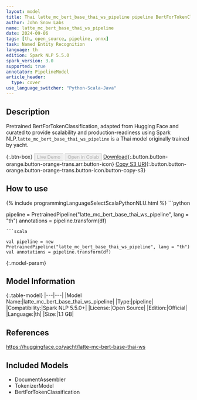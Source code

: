 ```yaml
---
layout: model
title: Thai latte_mc_bert_base_thai_ws_pipeline pipeline BertForTokenClassification from yacht
author: John Snow Labs
name: latte_mc_bert_base_thai_ws_pipeline
date: 2024-09-06
tags: [th, open_source, pipeline, onnx]
task: Named Entity Recognition
language: th
edition: Spark NLP 5.5.0
spark_version: 3.0
supported: true
annotator: PipelineModel
article_header:
  type: cover
use_language_switcher: "Python-Scala-Java"
---
```


## Description

Pretrained BertForTokenClassification, adapted from Hugging Face and curated to provide scalability and production-readiness using Spark NLP.`latte_mc_bert_base_thai_ws_pipeline` is a Thai model originally trained by yacht.

{:.btn-box}
<button class="button button-orange" disabled>Live Demo</button>
<button class="button button-orange" disabled>Open in Colab</button>
[Download](https://s3.amazonaws.com/auxdata.johnsnowlabs.com/public/models/latte_mc_bert_base_thai_ws_pipeline_th_5.5.0_3.0_1725634556869.zip){:.button.button-orange.button-orange-trans.arr.button-icon}
[Copy S3 URI](s3://auxdata.johnsnowlabs.com/public/models/latte_mc_bert_base_thai_ws_pipeline_th_5.5.0_3.0_1725634556869.zip){:.button.button-orange.button-orange-trans.button-icon.button-copy-s3}

## How to use



<div class="tabs-box" markdown="1">
{% include programmingLanguageSelectScalaPythonNLU.html %}
```python

pipeline = PretrainedPipeline("latte_mc_bert_base_thai_ws_pipeline", lang = "th")
annotations =  pipeline.transform(df)   

```
```scala

val pipeline = new PretrainedPipeline("latte_mc_bert_base_thai_ws_pipeline", lang = "th")
val annotations = pipeline.transform(df)

```
</div>

{:.model-param}
## Model Information

{:.table-model}
|---|---|
|Model Name:|latte_mc_bert_base_thai_ws_pipeline|
|Type:|pipeline|
|Compatibility:|Spark NLP 5.5.0+|
|License:|Open Source|
|Edition:|Official|
|Language:|th|
|Size:|1.1 GB|

## References

https://huggingface.co/yacht/latte-mc-bert-base-thai-ws

## Included Models

- DocumentAssembler
- TokenizerModel
- BertForTokenClassification